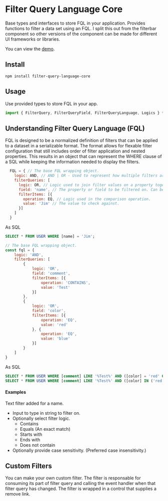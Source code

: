 # Filter Query Language Core
Base types and interfaces to store FQL in your application.
Provides functions to filter a data set using an FQL.
I split this out from the filterbar component so other versions of the component can be made for different UI frameworks or libraries.

You can view the [demo](https://clinta74.github.io/react-dynamic-filterbar-bootstrap/).

## Install
``` 
npm install filter-query-language-core
```

## Usage
Use provided types to store FQL in your app.

``` javascript
import { FilterQuery, FilterQueryField, FilterQueryLanguage, Logics } from 'filter-query-language-core';

```


## Understanding Filter Query Language (FQL)
FQL is designed to be a normalized definition of filters that can be applied to a dataset in a serializable format.  The format
allows for flexable filter configuration that still includes order of filter application and nested properties. This results in an
object that can represent the WHERE clause of a SQL while keeping the information needed to display the filters.

``` javascript
  FQL = { // The base FQL wrapping object.
    logic: AND, // AND | OR - Used to represent how multiple filters are grouped together. (Default: AND)
    filterQueries: [ 
      logic: OR, // Logic used to join filter values on a property together and multiple filters.
      field: 'name', // The property or field to be filtered on. Can be array of fields or nested fields. ex ['user.firstName', 'user.lastName']
      filterItems: [{
        operation: EQ, // Logic used in the comparison operation.
        value: 'Jim' // The value to check against.
      }]
    ]
  }
```
As SQL
``` sql
SELECT * FROM USER WHERE [name] = 'Jim';
```

``` javascript
// The base FQL wrapping object.
const fql = {
    logic: 'AND',
    filterQueries: [
        {
            logic: 'OR',
            field: 'comment',
            filterItems: [{
                operation: 'CONTAINS',
                value: 'Test'
            }]
        },
        {
            logic: 'OR',
            field: 'color',
            filterItems: [{
                operation: 'EQ',
                value: 'red'
            }, {
                operation: 'EQ',
                value: 'blue'
            }]
        }
    ]
}
```
As SQL
``` sql
SELECT * FROM USER WHERE [comment] LIKE '%Test%' AND ([color] = 'red' OR [color] = 'blue');
SELECT * FROM USER WHERE [comment] LIKE '%Test%' AND ([color] IN ('red', 'blue'));
```

#### Examples
Text filter added for a name.
- Input to type in string to filter on.
- Optionally select filter logic.
  - Contains
  - Equals (An exact match)
  - Starts with
  - Ends with
  - Does not contain
- Optionally provide case sensitivity.  (Preferred case insensitivity.)

## Custom Filters
You can make your own custom filter. The filter is responsable for consuming its part of filter query and calling the event handler when that filter query has changed.  The filter is wrapped in a control that supplies a remove link.
